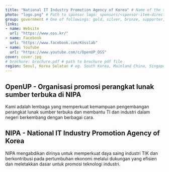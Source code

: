 ```yaml
---
title: "National IT Industry Promotion Agency of Korea" # Name of the sponsor
photo: "logo.png" # Path to sponsor logo: sponsors/<sponsor-item-directory>/logo.png
group: government # One of followings: gold, silver, bronze, supporter, infra, record, videoi18n, swag, partner
links:
- name: Website
  url: "https://www.oss.kr/"
- name: Facebook
  url: "https://www.facebook.com/Kosslab"
- name: YouTube
  url: "https://www.youtube.com/c/OpenUP_OSS"
cover: cover.jpg
# brochure: brochure.pdf # path to brochure pdf file
region: Seoul, Korea Selatan # eg. South Korea, Mainland China, Singapore, Hong Kong, Taiwan ...
---
```

## OpenUP - Organisasi promosi perangkat lunak sumber terbuka di NIPA
Kami adalah lembaga yang memperkuat kemampuan pengembangan perangkat lunak sumber terbuka dan membantu TI dan industri dalam negeri berkembang dengan berbagai cara.

## NIPA - National IT Industry Promotion Agency of Korea
NIPA mengabdikan dirinya untuk memperkuat daya saing industri TIK dan berkontribusi pada pertumbuhan ekonomi melalui dukungan yang efisien dan meletakkan dasar untuk promosi teknologi industri.
